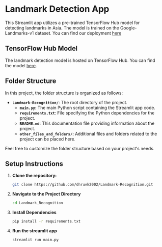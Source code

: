 # Landmark Detection App

This Streamlit app utilizes a pre-trained TensorFlow Hub model for detecting landmarks in Asia. The model is trained on the Google-Landmarks-v1 dataset.
You can find our deployment [here](https://landmark-recognition.streamlit.app/)

## TensorFlow Hub Model

The landmark detection model is hosted on TensorFlow Hub. You can find the model [here](https://tfhub.dev/google/on_device_vision/classifier/landmarks_classifier_asia_V1/1).

## Folder Structure

In this project, the folder structure is organized as follows:

- **`Landmark-Recognition/`**: The root directory of the project.
  - **`main.py`**: The main Python script containing the Streamlit app code.
  - **`requirements.txt`**: File specifying the Python dependencies for the project.
  - **`README.md`**: This documentation file providing information about the project.
  - **`other_files_and_folders/`**: Additional files and folders related to the project can be placed here.

Feel free to customize the folder structure based on your project's needs.


## Setup Instructions

1. **Clone the repository:**

   ```bash
   git clone https://github.com/dhruvk2002/Landmark-Recognition.git

2. **Navigate to  the Project Directory**

   ```bash
   cd Landmark_Recognition

3. **Install Dependencies**

   ```bash
   pip install -r requirements.txt

4. **Run the streamlit app**

   ```bash
   streamlit run main.py

  


